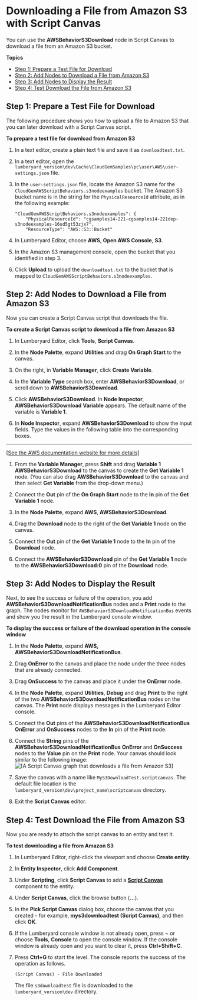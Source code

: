 # Downloading a File from Amazon S3 with Script Canvas<a name="cloud-canvas-cloud-gem-aws-s3-download-sc"></a>

You can use the **AWSBehaviorS3Download** node in Script Canvas to download a file from an Amazon S3 bucket\.

**Topics**
+ [Step 1: Prepare a Test File for Download](#cloud-canvas-cloud-gem-aws-s3-download-sc-prepare)
+ [Step 2: Add Nodes to Download a File from Amazon S3](#cloud-canvas-cloud-gem-aws-s3-download-sc-add-nodes)
+ [Step 3: Add Nodes to Display the Result](#cloud-canvas-cloud-gem-aws-s3-download-sc-display-result)
+ [Step 4: Test Download the File from Amazon S3](#cloud-canvas-cloud-gem-aws-s3-download-sc-test)

## Step 1: Prepare a Test File for Download<a name="cloud-canvas-cloud-gem-aws-s3-download-sc-prepare"></a>

The following procedure shows you how to upload a file to Amazon S3 that you can later download with a Script Canvas script\.

**To prepare a test file for download from Amazon S3**

1. In a text editor, create a plain text file and save it as `downloadtest.txt`\.

1. In a text editor, open the `lumberyard_version\dev\Cache\CloudGemSamples\pc\user\AWS\user-settings.json` file\.

1. In the `user-settings.json` file, locate the Amazon S3 name for the `CloudGemAWSScriptBehaviors.s3nodeexamples` bucket\. The Amazon S3 bucket name is in the string for the `PhysicalResourceId` attribute, as in the following example:

   ```
   "CloudGemAWSScriptBehaviors.s3nodeexamples": {
       "PhysicalResourceId": "cgsamples14-221-cgsamples14-221dep-s3nodeexamples-16ud5gt53zjx7", 
       "ResourceType": "AWS::S3::Bucket"
   ```

1. In Lumberyard Editor, choose **AWS**, **Open AWS Console**, **S3**\.

1. In the Amazon S3 management console, open the bucket that you identified in step 3\.

1. Click **Upload** to upload the `downloadtest.txt` to the bucket that is mapped to `CloudGemAWSScriptBehaviors.s3nodeexamples`\.

## Step 2: Add Nodes to Download a File from Amazon S3<a name="cloud-canvas-cloud-gem-aws-s3-download-sc-add-nodes"></a>

Now you can create a Script Canvas script that downloads the file\.

**To create a Script Canvas script to download a file from Amazon S3**

1. In Lumberyard Editor, click **Tools**, **Script Canvas**\.

1. In the **Node Palette**, expand **Utilities** and drag **On Graph Start** to the canvas\.

1. On the right, in **Variable Manager**, click **Create Variable**\.

1. In the **Variable Type** search box, enter **AWSBehaviorS3Download**, or scroll down to **AWSBehaviorS3Download**\.

1. Click **AWSBehaviorS3Download**\. In **Node Inspector**, **AWSBehaviorS3Download** **Variable** appears\. The default name of the variable is **Variable 1**\.

1. In **Node Inspector**, expand **AWSBehaviorS3Download** to show the input fields\. Type the values in the following table into the corresponding boxes\.  
****    
[\[See the AWS documentation website for more details\]](http://docs.aws.amazon.com/lumberyard/latest/userguide/cloud-canvas-cloud-gem-aws-s3-download-sc.html)

1. From the **Variable Manager**, press **Shift** and drag **Variable 1 AWSBehaviorS3Download** to the canvas to create the **Get Variable 1** node\. \(You can also drag **AWSBehaviorS3Download** to the canvas and then select **Get Variable** from the drop\-down menu\.\)

1. Connect the **Out** pin of the **On Graph Start** node to the **In** pin of the **Get Variable 1** node\.

1. In the **Node Palette**, expand **AWS**, **AWSBehaviorS3Download**\.

1. Drag the **Download** node to the right of the **Get Variable 1** node on the canvas\.

1. Connect the **Out** pin of the **Get Variable 1** node to the **In** pin of the **Download** node\.

1. Connect the **AWSBehaviorS3Download** pin of the **Get Variable 1** node to the **AWSBehaviorS3Download:0** pin of the **Download** node\.

## Step 3: Add Nodes to Display the Result<a name="cloud-canvas-cloud-gem-aws-s3-download-sc-display-result"></a>

Next, to see the success or failure of the operation, you add **AWSBehaviorS3DownloadNotificationBus** nodes and a **Print** node to the graph\. The nodes monitor for `AWSBehaviorS3DownloadNotificationBus` events and show you the result in the Lumberyard console window\.

**To display the success or failure of the download operation in the console window**

1. In the **Node Palette**, expand **AWS, AWSBehaviorS3DownloadNotificationBus**\.

1. Drag **OnError** to the canvas and place the node under the three nodes that are already connected\.

1. Drag **OnSuccess** to the canvas and place it under the **OnError** node\.

1. In the **Node Palette**, expand **Utilities**, **Debug** and drag **Print** to the right of the two **AWSBehaviorS3DownloadNotificationBus** nodes on the canvas\. The **Print** node displays messages in the Lumberyard Editor console\.

1. Connect the **Out** pins of the **AWSBehaviorS3DownloadNotificationBus** **OnError** and **OnSuccess** nodes to the **In** pin of the **Print** node\.

1. Connect the **String** pins of the **AWSBehaviorS3DownloadNotificationBus** **OnError** and **OnSuccess** nodes to the **Value** pin on the **Print** node\. Your canvas should look similar to the following image:  
![\[A Script Canvas graph that downloads a file from Amazon S3\]](http://docs.aws.amazon.com/lumberyard/latest/userguide/)

1. Save the canvas with a name like `MyS3DownloadTest.scriptcanvas`\. The default file location is the `lumberyard_version\dev\project_name\scriptcanvas` directory\.

1. Exit the **Script Canvas** editor\.

## Step 4: Test Download the File from Amazon S3<a name="cloud-canvas-cloud-gem-aws-s3-download-sc-test"></a>

Now you are ready to attach the script canvas to an entity and test it\.

**To test downloading a file from Amazon S3**

1. In Lumberyard Editor, right\-click the viewport and choose **Create entity**\.

1. In **Entity Inspector**, click **Add Component**\.

1. Under **Scripting**, click **Script Canvas** to add a **[Script Canvas](component-script-canvas.md)** component to the entity\.

1. Under **Script Canvas**, click the browse button \(**\.\.\.**\)\.

1. In the **Pick Script Canvas** dialog box, choose the canvas that you created \- for example, **mys3downloadtest \(Script Canvas\)**, and then click **OK**\.

1. If the Lumberyard console window is not already open, press \~ or choose **Tools**, **Console** to open the console window\. If the console window is already open and you want to clear it, press **Ctrl\+Shift\+C**\.

1. Press **Ctrl\+G** to start the level\. The console reports the success of the operation as follows\.

   ```
   (Script Canvas) - File Downloaded
   ```

   The file `s3downloadtest` file is downloaded to the `lumberyard_version\dev` directory\.